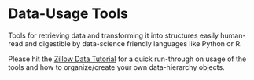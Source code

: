 # Data-Usage Tools
Tools for retrieving data and transforming it into structures easily human-read and digestible by data-science friendly languages like Python or R.

Please hit the [Zillow Data Tutorial](https://github.com/vt-zillow-project/data-usage/blob/master/zillow_data_tutorial.ipynb) for a quick run-through on usage of the tools and how to organize/create your own data-hierarchy objects.